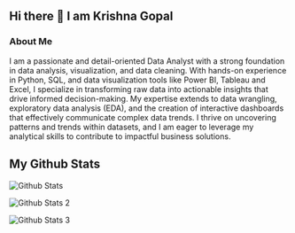 ## Hi there 👋 I am Krishna Gopal

### About Me

I am a passionate and detail-oriented Data Analyst with a strong foundation in data analysis, visualization, and data cleaning. With hands-on experience in Python, SQL, and data visualization tools like Power BI, Tableau and Excel, I specialize in transforming raw data into actionable insights that drive informed decision-making. My expertise extends to data wrangling, exploratory data analysis (EDA), and the creation of interactive dashboards that effectively communicate complex data trends. I thrive on uncovering patterns and trends within datasets, and I am eager to leverage my analytical skills to contribute to impactful business solutions.

## My Github Stats

![Github Stats](https://github-readme-streak-stats.herokuapp.com/?user=kgopal0204)

![Github Stats 2](https://github-readme-stats.vercel.app/api/top-langs/?username=kgopal0204)

![Github Stats 3](https://github-readme-stats.vercel.app/api?username=kgopal0204)

<!--
**kgopal0204/kgopal0204** is a ✨ _special_ ✨ repository because its `README.md` (this file) appears on your GitHub profile.

Here are some ideas to get you started:

- 🔭 I’m currently working on ...
- 🌱 I’m currently learning ...
- 👯 I’m looking to collaborate on ...
- 🤔 I’m looking for help with ...
- 💬 Ask me about ...
- 📫 How to reach me: ...
- 😄 Pronouns: ...
- ⚡ Fun fact: ...
-->
